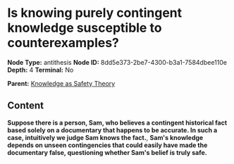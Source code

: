 # Is knowing purely contingent knowledge susceptible to counterexamples?

**Node Type:** antithesis
**Node ID:** 8dd5e373-2be7-4300-b3a1-7584dbee110e
**Depth:** 4
**Terminal:** No

**Parent:** [Knowledge as Safety Theory](knowledge-as-safety-theory-synthesis-80153c33-42b8-4596-bd42-fa1a51acc2f7.md)

## Content

**Suppose there is a person, Sam, who believes a contingent historical fact based solely on a documentary that happens to be accurate. In such a case, intuitively we judge Sam knows the fact.**, **Sam's knowledge depends on unseen contingencies that could easily have made the documentary false, questioning whether Sam's belief is truly safe.**
